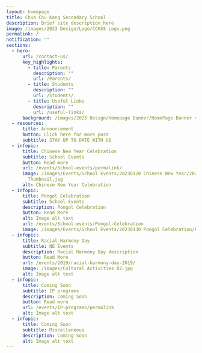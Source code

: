 ```yaml
---
layout: homepage
title: Chua Chu Kang Secondary School
description: Brief site description here
image: /images/2023 Design/Logo/CCKSS Logo.png
permalink: /
notification: ""
sections:
  - hero:
      url: /contact-us/
      key_highlights:
        - title: Parents
          description: ""
          url: /Parents/
        - title: Students
          description: ""
          url: /Students/
        - title: Useful Links
          description: ""
          url: /useful-links/
      background: /images/2023 Design/Homepage Banner/HomePage Banner v5.gif
  - resources:
      title: Announcement
      button: Click here for more post
      subtitle: STAY UP TO DATE WITH US
  - infopic:
      title: Chinese New Year Celebration
      subtitle: School Events
      button: Read more
      url: /events/School-events/permalink/
      image: /images/Events/School Events/20230120 Chinese New Year/2023 CNY
        Thumbnail.jpg
      alt: Chinese New Year Celebration
  - infopic:
      title: Pongol Celebration
      subtitle: School Events
      description: Pongol Celebration
      button: Read More
      alt: Image alt text
      url: /events/School-events/Pongol-Celebration
      image: /images/Events/School Events/20230130 Pongol Celebration/Pongol Thumb.jpg
  - infopic:
      title: Racial Harmony Day
      subtitle: NE Events
      description: Racial Harmony Day description
      button: Read More
      url: /events/2019/racial-harmony-day-2019/
      image: /images/Cultural Activities 02.jpg
      alt: Image alt text
  - infopic:
      title: Coming Soon
      subtitle: IP programs
      description: Coming Soon
      button: Read more
      url: /events/IP-programs/permalink
      alt: Image alt text
  - infopic:
      title: Coming Soon
      subtitle: Miscellaneous
      description: Coming Soon
      alt: Image alt text
---
```

